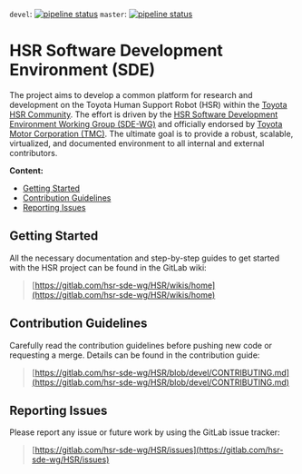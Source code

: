 `devel`: [![pipeline status](https://gitlab.com/hsr-sde-wg/HSR/badges/devel/pipeline.svg)](https://gitlab.com/hsr-sde-wg/HSR/commits/devel) `master`: [![pipeline status](https://gitlab.com/hsr-sde-wg/HSR/badges/master/pipeline.svg)](https://gitlab.com/hsr-sde-wg/HSR/commits/master)

# HSR Software Development Environment (SDE)

The project aims to develop a common platform for research and development on the Toyota Human Support Robot (HSR) within the [Toyota HSR Community](https://hsr.io/). The effort is driven by the [HSR Software Development Environment Working Group (SDE-WG)](https://hsr-sde-wg.gitlab.io/) and officially endorsed by [Toyota Motor Corporation (TMC)](https://global.toyota/en/). The ultimate goal is to provide a robust, scalable, virtualized, and documented environment to all internal and external contributors.

**Content:**

*   [Getting Started](#getting-started)
*   [Contribution Guidelines](#contribution-guidelines)
*   [Reporting Issues](#reporting-issues)

## Getting Started

All the necessary documentation and step-by-step guides to get started with the HSR project can be found in the GitLab wiki:

> [https://gitlab.com/hsr-sde-wg/HSR/wikis/home](https://gitlab.com/hsr-sde-wg/HSR/wikis/home)

## Contribution Guidelines

Carefully read the contribution guidelines before pushing new code or requesting a merge. Details can be found in the contribution guide:

> [https://gitlab.com/hsr-sde-wg/HSR/blob/devel/CONTRIBUTING.md](https://gitlab.com/hsr-sde-wg/HSR/blob/devel/CONTRIBUTING.md)

## Reporting Issues

Please report any issue or future work by using the GitLab issue tracker:

> [https://gitlab.com/hsr-sde-wg/HSR/issues](https://gitlab.com/hsr-sde-wg/HSR/issues)
